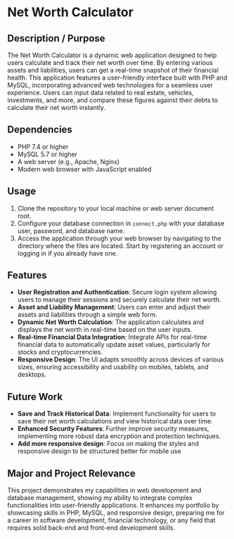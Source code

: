 # Net Worth Calculator

## Description / Purpose
The Net Worth Calculator is a dynamic web application designed to help users calculate and track their net worth over time. By entering various assets and liabilities, users can get a real-time snapshot of their financial health. This application features a user-friendly interface built with PHP and MySQL, incorporating advanced web technologies for a seamless user experience. Users can input data related to real estate, vehicles, investments, and more, and compare these figures against their debts to calculate their net worth instantly.

## Dependencies
- PHP 7.4 or higher
- MySQL 5.7 or higher
- A web server (e.g., Apache, Nginx)
- Modern web browser with JavaScript enabled

## Usage
1. Clone the repository to your local machine or web server document root.
2. Configure your database connection in `connect.php` with your database user, password, and database name.
3. Access the application through your web browser by navigating to the directory where the files are located. Start by registering an account or logging in if you already have one.

## Features
- **User Registration and Authentication**: Secure login system allowing users to manage their sessions and securely calculate their net worth.
- **Asset and Liability Management**: Users can enter and adjust their assets and liabilities through a simple web form.
- **Dynamic Net Worth Calculation**: The application calculates and displays the net worth in real-time based on the user inputs.
- **Real-time Financial Data Integration**: Integrate APIs for real-time financial data to automatically update asset values, particularly for stocks and cryptocurrencies.
- **Responsive Design**: The UI adapts smoothly across devices of various sizes, ensuring accessibility and usability on mobiles, tablets, and desktops.

## Future Work
- **Save and Track Historical Data**: Implement functionality for users to save their net worth calculations and view historical data over time.
- **Enhanced Security Features**: Further improve security measures, implementing more robust data encryption and protection techniques.
- **Add more responsive design**: Focus on making the styles and responsive design to be structured better for mobile use

## Major and Project Relevance
This project demonstrates my capabilities in web development and database management, showing my ability to integrate complex functionalities into user-friendly applications. It enhances my portfolio by showcasing skills in PHP, MySQL, and responsive design, preparing me for a career in software development, financial technology, or any field that requires solid back-end and front-end development skills.
